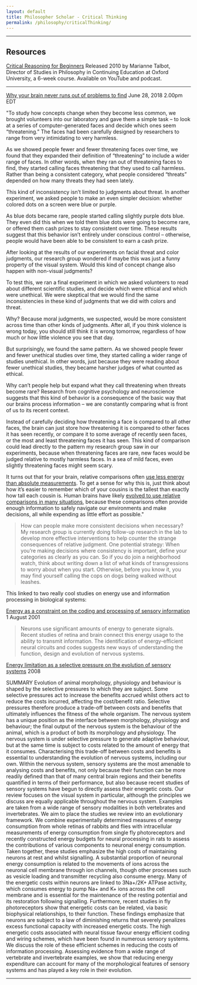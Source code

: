```yaml
---
layout: default
title: Philosopher Scholar - Critical Thinking
permalink: /philosophy/criticalThinking/
---
```


---
## Resources

[Critical Reasoning for Beginners](https://podcasts.ox.ac.uk/series/critical-reasoning-beginners)
Released 2010 by Marianne Talbot, Director of Studies in Philosophy in Continuing Education at Oxford University, a 6-week course.
Available on YouTube and podcast. 

---

[Why your brain never runs out of problems to find](https://theconversation.com/why-your-brain-never-runs-out-of-problems-to-find-98990)
June 28, 2018 2.00pm EDT

"To study how concepts change when they become less common, we brought volunteers into  our laboratory and gave them a simple task – to look at a series of computer-generated faces and decide which ones seem “threatening.” The faces had been carefully designed by researchers to range from very intimidating to very harmless.

As we showed people fewer and fewer threatening faces over time, we found that they expanded their definition of “threatening” to include a wider range of faces. In other words, when they ran out of threatening faces to find, they started calling faces threatening that they used to call harmless. Rather than being a consistent category, what people considered “threats” depended on how many threats they had seen lately.

This kind of inconsistency isn’t limited to judgments about threat. In another experiment, we asked people to make an even simpler decision: whether colored dots on a screen were blue or purple.

As blue dots became rare, people started calling slightly purple dots blue. They even did this when we told them blue dots were going to become rare, or offered them cash prizes to stay consistent over time. These results suggest that this behavior isn’t entirely under conscious control – otherwise, people would have been able to be consistent to earn a cash prize.

After looking at the results of our experiments on facial threat and color judgments, our research group wondered if maybe this was just a funny property of the visual system. Would this kind of concept change also happen with non-visual judgments?

To test this, we ran a final experiment in which we asked volunteers to read about different scientific studies, and decide which were ethical and which were unethical. We were skeptical that we would find the same inconsistencies in these kind of judgments that we did with colors and threat.

Why? Because moral judgments, we suspected, would be more consistent across time than other kinds of judgments. After all, if you think violence is wrong today, you should still think it is wrong tomorrow, regardless of how much or how little violence you see that day.

But surprisingly, we found the same pattern. As we showed people fewer and fewer unethical studies over time, they started calling a wider range of studies unethical. In other words, just because they were reading about fewer unethical studies, they became harsher judges of what counted as ethical.

Why can’t people help but expand what they call threatening when threats become rare? Research from cognitive psychology and neuroscience suggests that this kind of behavior is a consequence of the basic way that our brains process information – we are constantly comparing what is front of us to its recent context.

Instead of carefully deciding how threatening a face is compared to all other faces, the brain can just store how threatening it is compared to other faces it has seen recently, or compare it to some average of recently seen faces, or the most and least threatening faces it has seen. This kind of comparison could lead directly to the pattern my research group saw in our experiments, because when threatening faces are rare, new faces would be judged relative to mostly harmless faces. In a sea of mild faces, even slightly threatening faces might seem scary.

It turns out that for your brain, relative comparisons often [use less energy than absolute measurements](https://www.sciencedirect.com/science/article/abs/pii/S0959438800002373?via%3Dihub). To get a sense for why this is, just think about how it’s easier to remember which of your cousins is the tallest than exactly how tall each cousin is. Human brains have likely [evolved to use relative comparisons in many situations](https://jeb.biologists.org/content/211/11/1792), because these comparisons often provide enough information to safely navigate our environments and make decisions, all while expending as little effort as possible."

> How can people make more consistent decisions when necessary? My research group is currently doing follow-up research in the lab to develop more effective interventions to help counter the strange consequences of relative judgment.
One potential strategy: When you’re making decisions where consistency is important, define your categories as clearly as you can. So if you do join a neighborhood watch, think about writing down a list of what kinds of transgressions to worry about when you start. Otherwise, before you know it, you may find yourself calling the cops on dogs being walked without leashes.

This linked to two really cool studies on energy use and information processing in biological systems:

[Energy as a constraint on the coding and processing of sensory information](https://www.sciencedirect.com/science/article/abs/pii/S0959438800002373?via%3Dihub)
1 August 2001

> Neurons use significant amounts of energy to generate signals. Recent studies of retina and brain connect this energy usage to the ability to transmit information. The identification of energy-efficient neural circuits and codes suggests new ways of understanding the function, design and evolution of nervous systems.

[Energy limitation as a selective pressure on the evolution of sensory systems](https://jeb.biologists.org/content/211/11/1792)
2008

SUMMARY
Evolution of animal morphology, physiology and behaviour is shaped by the selective pressures to which they are subject. Some selective pressures act to increase the benefits accrued whilst others act to reduce the costs incurred, affecting the cost/benefit ratio. Selective pressures therefore produce a trade-off between costs and benefits that ultimately influences the fitness of the whole organism. The nervous system has a unique position as the interface between morphology, physiology and behaviour; the final output of the nervous system is the behaviour of the animal, which is a product of both its morphology and physiology. The nervous system is under selective pressure to generate adaptive behaviour, but at the same time is subject to costs related to the amount of energy that it consumes. Characterising this trade-off between costs and benefits is essential to understanding the evolution of nervous systems, including our own. Within the nervous system, sensory systems are the most amenable to analysing costs and benefits, not only because their function can be more readily defined than that of many central brain regions and their benefits quantified in terms of their performance, but also because recent studies of sensory systems have begun to directly assess their energetic costs. Our review focuses on the visual system in particular, although the principles we discuss are equally applicable throughout the nervous system. Examples are taken from a wide range of sensory modalities in both vertebrates and invertebrates. We aim to place the studies we review into an evolutionary framework. We combine experimentally determined measures of energy consumption from whole retinas of rabbits and flies with intracellular measurements of energy consumption from single fly photoreceptors and recently constructed energy budgets for neural processing in rats to assess the contributions of various components to neuronal energy consumption. Taken together, these studies emphasize the high costs of maintaining neurons at rest and whilst signalling. A substantial proportion of neuronal energy consumption is related to the movements of ions across the neuronal cell membrane through ion channels, though other processes such as vesicle loading and transmitter recycling also consume energy. Many of the energetic costs within neurons are linked to 3Na+/2K+ ATPase activity, which consumes energy to pump Na+ and K+ ions across the cell membrane and is essential for the maintenance of the resting potential and its restoration following signalling. Furthermore, recent studies in fly photoreceptors show that energetic costs can be related, via basic biophysical relationships, to their function. These findings emphasize that neurons are subject to a law of diminishing returns that severely penalizes excess functional capacity with increased energetic costs. The high energetic costs associated with neural tissue favour energy efficient coding and wiring schemes, which have been found in numerous sensory systems. We discuss the role of these efficient schemes in reducing the costs of information processing. Assessing evidence from a wide range of vertebrate and invertebrate examples, we show that reducing energy expenditure can account for many of the morphological features of sensory systems and has played a key role in their evolution.

---
